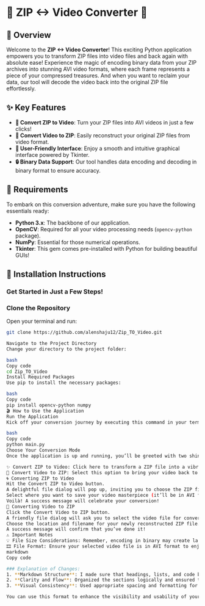 # 🎉 ZIP <-> Video Converter 🎉

## 🌟 Overview

Welcome to the **ZIP <-> Video Converter**! This exciting Python application empowers you to transform ZIP files into video files and back again with absolute ease! Experience the magic of encoding binary data from your ZIP archives into stunning AVI video formats, where each frame represents a piece of your compressed treasures. And when you want to reclaim your data, our tool will decode the video back into the original ZIP file effortlessly.

## ✨ Key Features

- **🚀 Convert ZIP to Video**: Turn your ZIP files into AVI videos in just a few clicks!
- **🔄 Convert Video to ZIP**: Easily reconstruct your original ZIP files from video format.
- **🌈 User-Friendly Interface**: Enjoy a smooth and intuitive graphical interface powered by Tkinter.
- **🔒 Binary Data Support**: Our tool handles data encoding and decoding in binary format to ensure accuracy.

## 🔧 Requirements

To embark on this conversion adventure, make sure you have the following essentials ready:

- **Python 3.x**: The backbone of our application.
- **OpenCV**: Required for all your video processing needs (`opencv-python` package).
- **NumPy**: Essential for those numerical operations.
- **Tkinter**: This gem comes pre-installed with Python for building beautiful GUIs!

## 🚀 Installation Instructions

### Get Started in Just a Few Steps!

### Clone the Repository
Open your terminal and run:

```bash
git clone https://github.com/alenshaju12/Zip_TO_Video.git

Navigate to the Project Directory
Change your directory to the project folder:

bash
Copy code
cd Zip_TO_Video
Install Required Packages
Use pip to install the necessary packages:

bash
Copy code
pip install opencv-python numpy
🎬 How to Use the Application
Run the Application
Kick off your conversion journey by executing this command in your terminal:

bash
Copy code
python main.py
Choose Your Conversion Mode
Once the application is up and running, you’ll be greeted with two shiny buttons:

✨ Convert ZIP to Video: Click here to transform a ZIP file into a vibrant video.
🎥 Convert Video to ZIP: Select this option to bring your video back to a ZIP file.
🌀 Converting ZIP to Video
Hit the Convert ZIP to Video button.
A delightful file dialog will pop up, inviting you to choose the ZIP file you want to convert.
Select where you want to save your video masterpiece (it’ll be in AVI format).
Voilà! A success message will celebrate your conversion!
🔄 Converting Video to ZIP
Click the Convert Video to ZIP button.
A friendly file dialog will ask you to select the video file for conversion.
Choose the location and filename for your newly reconstructed ZIP file.
A success message will confirm that you’ve done it!
⚠️ Important Notes
💡 File Size Considerations: Remember, encoding in binary may create larger video files than the original ZIPs, but it’s all part of the magic!
🎞️ File Format: Ensure your selected video file is in AVI format to enjoy smooth conversions.
markdown
Copy code

### Explanation of Changes:
1. **Markdown Structure**: I made sure that headings, lists, and code blocks were properly formatted with Markdown syntax.
2. **Clarity and Flow**: Organized the sections logically and ensured there are clear instructions and explanations.
3. **Visual Consistency**: Used appropriate spacing and formatting for a clean and vibrant appearance.

You can use this format to enhance the visibility and usability of your project documentation!
